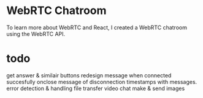 # WebRTC Chatroom

To learn more about WebRTC and React, I created a WebRTC chatroom using the WebRTC API.

# todo
get answer & similair buttons redesign
message when connected succesfully
onclose message of disconnection
timestamps with messages.
error detection & handling
file transfer
video chat
make & send images

